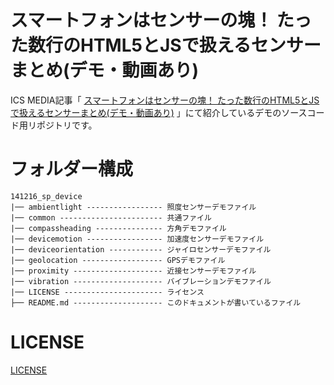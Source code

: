 # スマートフォンはセンサーの塊！ たった数行のHTML5とJSで扱えるセンサーまとめ(デモ・動画あり)
ICS MEDIA記事「 [スマートフォンはセンサーの塊！ たった数行のHTML5とJSで扱えるセンサーまとめ(デモ・動画あり)](https://ics.media/entry/4095) 」にて紹介しているデモのソースコード用リポジトリです。

# フォルダー構成
```
141216_sp_device
|── ambientlight ----------------- 照度センサーデモファイル
|── common ----------------------- 共通ファイル
|── compassheading --------------- 方角デモファイル
|── devicemotion ----------------- 加速度センサーデモファイル
|── deviceorientation ------------ ジャイロセンサーデモファイル
|── geolocation ------------------ GPSデモファイル
|── proximity -------------------- 近接センサーデモファイル
|── vibration -------------------- バイブレーションデモファイル
|── LICENSE ---------------------- ライセンス
├── README.md -------------------- このドキュメントが書いているファイル
```

# LICENSE
[LICENSE](https://raw.githubusercontent.com/ics-creative/141216_sp_device/master/LICENSE)